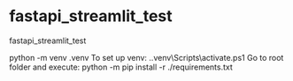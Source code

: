 # fastapi_streamlit_test
fastapi_streamlit_test

python -m venv .venv
To set up venv: .\.venv\Scripts\activate.ps1
Go to root folder and execute: python -m pip install -r ./requirements.txt